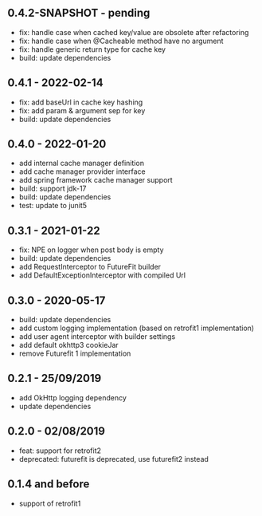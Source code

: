 
## 0.4.2-SNAPSHOT - pending

*	fix: handle case when cached key/value are obsolete after refactoring
*	fix: handle case when @Cacheable method have no argument
*	fix: handle generic return type for cache key
*	build: update dependencies

## 0.4.1 - 2022-02-14

*	fix: add baseUrl in cache key hashing
*	fix: add param & argument sep for key
*	build: update dependencies

## 0.4.0 - 2022-01-20

*	add internal cache manager definition
*	add cache manager provider interface
*	add spring framework cache manager support
*	build: support jdk-17
*	build: update dependencies
*	test: update to junit5

## 0.3.1 - 2021-01-22

*	fix: NPE on logger when post body is empty
*	build: update dependencies
*	add RequestInterceptor to FutureFit builder
*	add DefaultExceptionInterceptor with compiled Url

## 0.3.0 - 2020-05-17

*	build: update dependencies
*	add custom logging implementation (based on retrofit1 implementation)
*	add user agent interceptor with builder settings
*	add default okhttp3 cookieJar
*	remove Futurefit 1 implementation

## 0.2.1 - 25/09/2019

*	add OkHttp logging dependency
*	update dependencies

## 0.2.0 - 02/08/2019

*	feat: support for retrofit2
*	deprecated: futurefit is deprecated, use futurefit2 instead

## 0.1.4 and before

*	support of retrofit1

